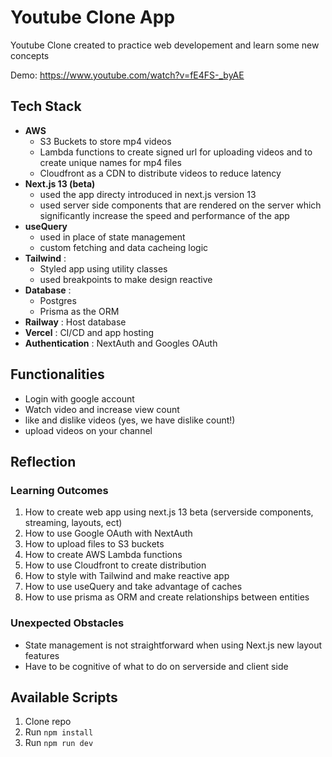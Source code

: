 # Youtube Clone App

Youtube Clone created to practice web developement and learn some new concepts

Demo: https://www.youtube.com/watch?v=fE4FS-_byAE


## Tech Stack
* **AWS** 
    * S3 Buckets to store mp4 videos
    * Lambda functions to create signed url for uploading videos and to create unique names for mp4 files
    * Cloudfront as a CDN to distribute videos to reduce latency
* **Next.js 13 (beta)**
    * used the app directy introduced in next.js version 13
    * used server side components that are rendered on the server which significantly increase the speed and performance of the app
* **useQuery**
    * used in place of state management
    * custom fetching and data cacheing logic
* **Tailwind** :
    * Styled app using utility classes
    * used breakpoints to make design reactive
* **Database** :
    * Postgres
    * Prisma as the ORM
* **Railway** : Host database
* **Vercel** : CI/CD and app hosting
* **Authentication** :  NextAuth and Googles OAuth

## Functionalities
* Login with google account
* Watch video and increase view count
* like and dislike videos (yes, we have dislike count!)
* upload videos on your channel


## Reflection

### Learning Outcomes
1. How to create web app using next.js 13 beta (serverside components, streaming, layouts, ect)
2. How to use Google OAuth with NextAuth 
3. How to upload files to S3 buckets
4. How to create AWS Lambda functions
5. How to use Cloudfront to create distribution
6. How to style with Tailwind and make reactive app
7. How to use useQuery and take advantage of caches
8. How to use prisma as ORM and create relationships between entities


### Unexpected Obstacles
* State management is not straightforward when using Next.js new layout features
* Have to be cognitive of what to do on serverside and client side

## Available Scripts

1. Clone repo
2. Run `npm install`
3. Run `npm run dev`

